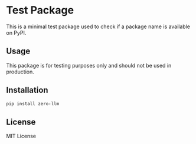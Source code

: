 # Test Package

This is a minimal test package used to check if a package name is available on PyPI.

## Usage

This package is for testing purposes only and should not be used in production.

## Installation

```bash
pip install zero-llm
```

## License

MIT License
